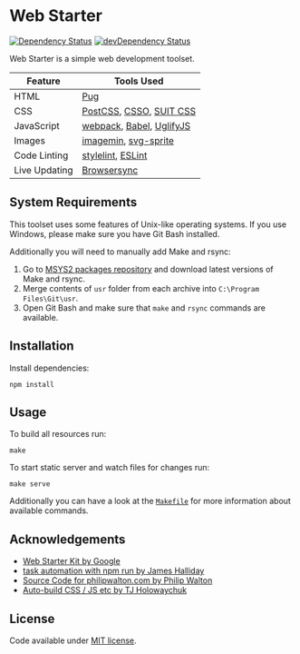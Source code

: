 # Web Starter

[![Dependency Status](https://img.shields.io/david/racse1/web-starter.svg)](https://david-dm.org/racse1/web-starter) [![devDependency Status](https://img.shields.io/david/dev/racse1/web-starter.svg)](https://david-dm.org/racse1/web-starter?type=dev)

Web Starter is a simple web development toolset.

| Feature | Tools Used |
|---------|------------|
| HTML | [Pug](https://pugjs.org/) |
| CSS | [PostCSS](http://postcss.org/), [CSSO](https://github.com/css/csso), [SUIT CSS](https://suitcss.github.io/) |
| JavaScript | [webpack](https://webpack.github.io/), [Babel](https://babeljs.io/), [UglifyJS](http://lisperator.net/uglifyjs/) |
| Images | [imagemin](https://github.com/imagemin/imagemin), [svg-sprite](https://github.com/jkphl/svg-sprite) |
| Code Linting | [stylelint](http://stylelint.io/), [ESLint](http://eslint.org/) |
| Live Updating | [Browsersync](https://browsersync.io/) |

## System Requirements

This toolset uses some features of Unix-like operating systems. If you use Windows, please make sure you have Git Bash installed.

Additionally you will need to manually add Make and rsync:

1. Go to [MSYS2 packages repository](http://repo.msys2.org/msys/x86_64/) and download latest versions of Make and rsync.
2. Merge contents of `usr` folder from each archive into `C:\Program Files\Git\usr`.
3. Open Git Bash and make sure that `make` and `rsync` commands are available.

## Installation

Install dependencies:

```
npm install
```

## Usage

To build all resources run:

```
make
```

To start static server and watch files for changes run:

```
make serve
```

Additionally you can have a look at the [`Makefile`](Makefile) for more information about available commands.

## Acknowledgements

* [Web Starter Kit by Google](https://developers.google.com/web/tools/starter-kit/)
* [task automation with npm run by James Halliday](http://substack.net/task_automation_with_npm_run)
* [Source Code for philipwalton.com by Philip Walton](https://github.com/philipwalton/blog)
* [Auto-build CSS / JS etc by TJ Holowaychuk](https://github.com/tj/watch#auto-build-css--js-etc)

## License

Code available under [MIT license](LICENSE).
